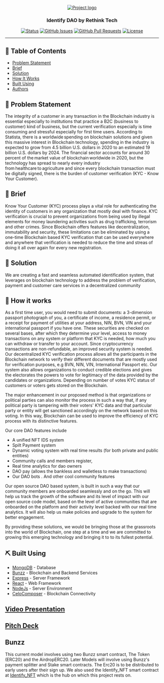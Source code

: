 <p align="center">
  <a href="" rel="noopener">
    <img  src="https://github.com/Ballox-by-Team-Wonder/bunzz-client/blob/master/Base%20for%20ui/dashboard/assets/images/identify/ide_logo-transformed.png" alt="Project logo"></a>

<h3 align="center">Identify DAO by Rethink Tech</h3>

<div align="center">

[![Status](https://img.shields.io/badge/status-active-success.svg)]()
[![GitHub Issues](https://img.shields.io/github/issues/kylelobo/The-Documentation-Compendium.svg)](https://github.com/Ballox-by-Team-Wonder/bunzz-client/issues)
[![GitHub Pull Requests](https://img.shields.io/github/issues-pr/kylelobo/The-Documentation-Compendium.svg)](https://github.com/Ballox-by-Team-Wonder/bunzz-client/pulls)
[![License](https://img.shields.io/badge/license-MIT-blue.svg)](/LICENSE)

</div>

---

## 📝 Table of Contents

- [Problem Statement](#problem)
- [Brief](#getting_started)
- [Solution](#usage)
- [How It Works](#deployment)
- [Built Using](#built_using)
- [Authors](#authors)

## 🧐 Problem Statement <a name = "problem"></a>

The integrity of a customer in any transaction in the Blockchain industry is essential especially to institutions that practice a B2C (business to customer) kind of business, but the current verification especially  is time consuming and stressful especially for first time users.
According to Statista, there is a worldwide spending on blockchain solutions and given this massive interest in Blockchain technology, spending in the industry  is expected to grow from 4.5 billion U.S. dollars in 2020 to an estimated 19 billion U.S. dollars by 2024. The financial sector accounts for around 30 percent of the market value of blockchain worldwide in 2020, but the technology has spread to nearly every industry from healthcare to agriculture and since every blockchain transaction must be digitally signed, there is the burden of customer verification (KYC - Know Your Customer).


## 🏁 Brief <a name = "getting_started"></a>

Know Your Customer (KYC) process plays a vital role for authenticating the identity of customers in any organization that mostly deal with finance. KYC verification is crucial to prevent organizations from being used by illegal elements for money laundering activities such as drug trafficking, terrorism and other crimes. Since Blockchain offers features like decentralization, immutability and security, these limitations can be eliminated by using a one-time Blockchain based KYC verification that can be used everywhere and anywhere that verification is needed to reduce the time and streas of doing it all over again for every new registration.


## 🎈 Solution <a name="usage"></a>

We are creating a fast and seamless automated identification system, that leverages on blockchain technology to address the problem of verification, payment and customer care services in a decentralized community

## 🚀 How it works <a name = "deployment"></a>

As a first time user, you would need to submit documents: a 3-dimension passport photograph of you, a certificate of income, a residence permit, or a receipt for payment of utilities at your address, NIN, BVN, VIN and your international passport if you have one. These securities are checked on several bases, after which they determine your level, access to money transactions on any system or platform that KYC is needed, how much you can withdraw or transfer to your account. Since cryptocurrency transactions are non-refundable, an improved security system is needed.
Our decentralized KYC verification process allows all the participants  in the Blockchain network to verify their different documents that are mostly used for verification purposes, e.g BVN, NIN, VIN, International Passport etc.
Our system also allows organizations to conduct credible elections and gives the electorates the powers to vote for legitimacy of the data provided by the candidates or organizations. Depending on number of votes KYC status of customers or voters gets stored on the Blockchain. 

The major enhancement in our proposed method is that organizations or political parties can also monitor the process in such a way that, if any political party is tampering with their voters' KYC data and that particular party or entity will get sanctioned accordingly on the network based on this voting. In this way, Blockchain can be used to improve the efficiency of KYC process with its distinctive features.

Our core DAO features include 
- A unified NFT IDS system 
- Spilt Payment system
- Dynamic voting system with real time results (for both private and public entities)
- Community calls and members register,
- Real time analytics for dao owners
- DAO pay (allows the bankless and walletless to make transactions)
- Our DAO bots . And other cool community features

Our open source DAO based system, is built in such a way that our community members are onboarded seamlessly and on the go. This will help us track the growth of the software and its level of impact  with our open source code model, based on the level of active communities that are onboarded on the platform and their activity level backed with our real time analytics. It will also help us make policies and upgrade to the system for better engagement.

By providing these solutions, we would be bringing those at the grassroots into the world of Blockchain, one step at a time and we are committed to growing this emerging technology and bringing it to to its fullest potential. 


## ⛏️ Built Using <a name = "built_using"></a>

- [MongoDB](https://www.mongodb.com/) - Database
- [Bunzz](https://www.bunzz.dev/) - Blockchain and Backend Services
- [Express](https://expressjs.com/) - Server Framework
- [React](https://React.org/) - Web Framework
- [NodeJs](https://nodejs.org/en/) - Server Environment
- [CeloComposer](https://github.com/celo-org/celo-composer) - Blockchain Connectivity



## [Video Presentation](https://www.loom.com/share/639295be53d2492bb8c2ca9d786a0c69?sid=5dccb17c-f78e-4a2f-a0aa-0aa58ee609b4)

## [Pitch Deck](https://github.com/Anthonyslav1/Celo-X-Bunzz/blob/main/PitchDeck.pdf)

## Bunzz
This current model involves using two Bunzz smart contract, The Token (ERC20) and the AirdropERC20.
Later Models will involve using Bunzz's payment splitter and Stake smart contracts.
The Erc20 is to be distributed to early users after their sign up.
We also used the Identify_NFT smart contract at [Identify_NFT](https://github.com/Anthonyslav1/Celo-X-Bunzz/blob/main/packages/hardhat/contracts/Identify_NFT.sol) which is the hub on which this project rests on.
